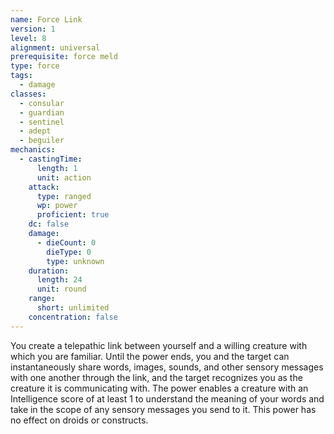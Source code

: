 ```yaml
---
name: Force Link
version: 1
level: 8
alignment: universal
prerequisite: force meld
type: force
tags:
  - damage
classes:
  - consular
  - guardian
  - sentinel
  - adept
  - beguiler
mechanics:
  - castingTime:
      length: 1
      unit: action
    attack:
      type: ranged
      wp: power
      proficient: true
    dc: false
    damage:
      - dieCount: 0
        dieType: 0
        type: unknown
    duration:
      length: 24
      unit: round
    range:
      short: unlimited
    concentration: false
---
```

You create a telepathic link between yourself and a willing creature with which you are familiar. Until the power ends, you and the target can instantaneously share words, images, sounds, and other sensory messages with one another through the link, and the target recognizes you as the creature it is communicating with. The power enables a creature with an Intelligence score of at least 1 to understand the meaning of your words and take in the scope of any sensory messages you send to it. This power has no effect on droids or constructs.
    